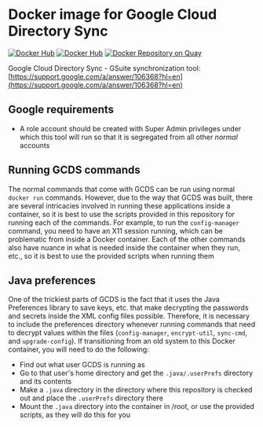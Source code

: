 # Docker image for Google Cloud Directory Sync

[![Docker Hub](https://img.shields.io/docker/pulls/broadinstitute/gcds.svg)](https://hub.docker.com/r/broadinstitute/gcds/)
[![Docker Hub](https://img.shields.io/docker/build/broadinstitute/gcds.svg)](https://hub.docker.com/r/broadinstitute/gcds/)
[![Docker Repository on Quay](https://quay.io/repository/broadinstitute/gcds/status "Docker Repository on Quay")](https://quay.io/repository/broadinstitute/gcds)

Google Cloud Directory Sync - GSuite synchronization tool: [https://support.google.com/a/answer/106368?hl=en](https://support.google.com/a/answer/106368?hl=en)

## Google requirements

* A role account should be created with Super Admin privileges under which this tool will run so that it is segregated from all other *normal* accounts

## Running GCDS commands

The normal commands that come with GCDS can be run using normal `docker run` commands.  However, due to the way that GCDS was built, there are several intricacies involved in running these applications inside a container, so it is best to use the scripts provided in this repository for running each of the commands.  For example, to run the `config-manager` command, you need to have an X11 session running, which can be problematic from inside a Docker container. Each of the other commands also have nuance in what is needed inside the container when they run, etc., so it is best to use the provided scripts when running them

## Java preferences

One of the trickiest parts of GCDS is the fact that it uses the Java Preferences library to save keys, etc. that make decrypting the passwords and secrets inside the XML config files possible.  Therefore, it is necessary to include the preferences directory whenever running commands that need to decrypt values within the files (`config-manager`, `encrypt-util`, `sync-cmd`, and `upgrade-config`).  If transitioning from an old system to this Docker container, you will need to do the following:

* Find out what user GCDS is running as
* Go to that user's home directory and get the `.java/.userPrefs` directory and its contents
* Make a `.java` directory in the directory where this repository is checked out and place the `.userPrefs` directory there
* Mount the `.java` directory into the container in /root, or use the provided scripts, as they will do this for you
